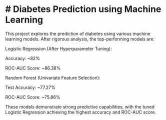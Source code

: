 # # Diabetes Prediction using Machine Learning
This project explores the prediction of diabetes using various machine learning models. After rigorous analysis, the top-performing models are:

Logistic Regression (After Hyperparameter Tuning):

Accuracy: ~82%

ROC-AUC Score: ~86.38%

Random Forest (Univariate Feature Selection):

Test Accuracy: ~77.27%

ROC-AUC Score: ~75.86%

These models demonstrate strong predictive capabilities, with the tuned Logistic Regression achieving the highest accuracy and ROC-AUC score.



